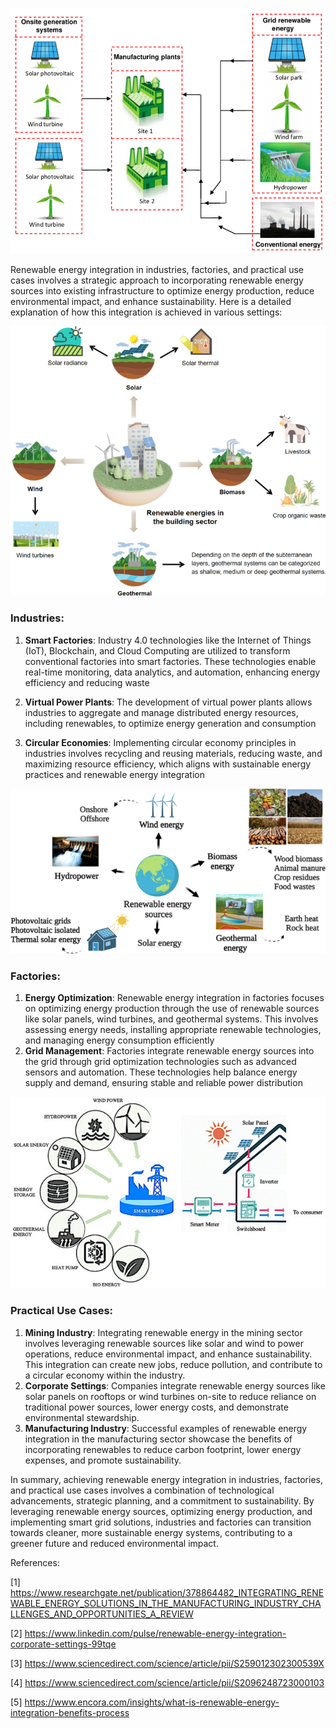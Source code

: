 ![image](1.png)

Renewable energy integration in industries, factories, and practical use cases involves a strategic approach to incorporating renewable energy sources into existing infrastructure to optimize energy production, reduce environmental impact, and enhance sustainability. Here is a detailed explanation of how this integration is achieved in various settings:

![image](2.png)


### Industries:
1. **Smart Factories**: Industry 4.0 technologies like the Internet of Things (IoT), Blockchain, and Cloud Computing are utilized to transform conventional factories into smart factories. These technologies enable real-time monitoring, data analytics, and automation, enhancing energy efficiency and reducing waste

2. **Virtual Power Plants**: The development of virtual power plants allows industries to aggregate and manage distributed energy resources, including renewables, to optimize energy generation and consumption
3. **Circular Economies**: Implementing circular economy principles in industries involves recycling and reusing materials, reducing waste, and maximizing resource efficiency, which aligns with sustainable energy practices and renewable energy integration

![image](3.png)


### Factories:
1. **Energy Optimization**: Renewable energy integration in factories focuses on optimizing energy production through the use of renewable sources like solar panels, wind turbines, and geothermal systems. This involves assessing energy needs, installing appropriate renewable technologies, and managing energy consumption efficiently
2. **Grid Management**: Factories integrate renewable energy sources into the grid through grid optimization technologies such as advanced sensors and automation. These technologies help balance energy supply and demand, ensuring stable and reliable power distribution

![image](4.jpg)


### Practical Use Cases:
1. **Mining Industry**: Integrating renewable energy in the mining sector involves leveraging renewable sources like solar and wind to power operations, reduce environmental impact, and enhance sustainability. This integration can create new jobs, reduce pollution, and contribute to a circular economy within the industry.
2. **Corporate Settings**: Companies integrate renewable energy sources like solar panels on rooftops or wind turbines on-site to reduce reliance on traditional power sources, lower energy costs, and demonstrate environmental stewardship.
3. **Manufacturing Industry**: Successful examples of renewable energy integration in the manufacturing sector showcase the benefits of incorporating renewables to reduce carbon footprint, lower energy expenses, and promote sustainability.

In summary, achieving renewable energy integration in industries, factories, and practical use cases involves a combination of technological advancements, strategic planning, and a commitment to sustainability. By leveraging renewable energy sources, optimizing energy production, and implementing smart grid solutions, industries and factories can transition towards cleaner, more sustainable energy systems, contributing to a greener future and reduced environmental impact.

References:

[1] https://www.researchgate.net/publication/378864482_INTEGRATING_RENEWABLE_ENERGY_SOLUTIONS_IN_THE_MANUFACTURING_INDUSTRY_CHALLENGES_AND_OPPORTUNITIES_A_REVIEW

[2] https://www.linkedin.com/pulse/renewable-energy-integration-corporate-settings-99tqe

[3] https://www.sciencedirect.com/science/article/pii/S259012302300539X

[4] https://www.sciencedirect.com/science/article/pii/S2096248723000103

[5] https://www.encora.com/insights/what-is-renewable-energy-integration-benefits-process